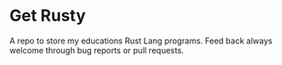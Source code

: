 # Get Rusty

A repo to store my educations Rust Lang programs. Feed back always welcome through bug reports or pull requests.